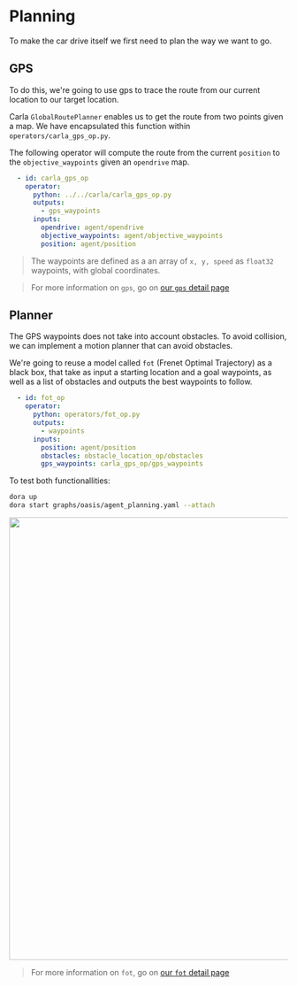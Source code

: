 # Planning

To make the car drive itself we first need to plan the way we want to go.

## GPS 

To do this, we're going to use gps to trace the route from our current location to our target location. 

Carla `GlobalRoutePlanner` enables us to get the route from two points given a map. We have encapsulated this function within `operators/carla_gps_op.py`.

The following operator will compute the route from the current `position` to the `objective_waypoints` given an `opendrive` map. 

```yaml
  - id: carla_gps_op
    operator:
      python: ../../carla/carla_gps_op.py
      outputs:
        - gps_waypoints
      inputs:
        opendrive: agent/opendrive
        objective_waypoints: agent/objective_waypoints
        position: agent/position
```

> The waypoints are defined as a an array of `x, y, speed` as `float32` waypoints, with global coordinates.

> For more information on `gps`, go on [our `gps` detail page](/docs/nodes_operators/gps_operator.md)

## Planner

The GPS waypoints does not take into account obstacles. To avoid collision, we can implement a motion planner that can avoid obstacles. 

We're going to reuse a model called `fot` (Frenet Optimal Trajectory) as a black box, that take as input a starting location and a goal waypoints, as well as a list of obstacles and outputs the best waypoints to follow.

```yaml
  - id: fot_op
    operator:
      python: operators/fot_op.py
      outputs:
        - waypoints
      inputs:
        position: agent/position
        obstacles: obstacle_location_op/obstacles
        gps_waypoints: carla_gps_op/gps_waypoints
```

To test both functionallities:

```bash
dora up
dora start graphs/oasis/agent_planning.yaml --attach
```

<p align="center">
    <img src="./planning.png" width="800"/>
</p>


> For more information on `fot`, go on [our `fot` detail page](/docs/nodes_operators/fot_operator.md)
